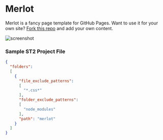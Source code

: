 # Merlot

Merlot is a fancy page template for GitHub Pages. Want to use it for your own site? [Fork this repo](https://github.com/hlfcoding/merlot/fork) and add your own content.

![screenshot](http://f.cl.ly/items/0Z061j1n293L3I1X350j/Screen%20Shot%202012-04-02%20at%2011.24.15%20AM.png)

### Sample ST2 Project File

```json
{
  "folders":
  [
    {
      "file_exclude_patterns":
      [
        "*.css*"
      ],
      "folder_exclude_patterns":
      [
        "node_modules"
      ],
      "path": "merlot"
    }
  ]
}
```

